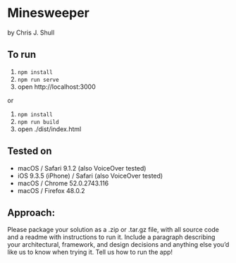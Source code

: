 # Minesweeper

by Chris J. Shull

## To run

1. `npm install`
2. `npm run serve`
3. open http://localhost:3000

or

1. `npm install`
2. `npm run build`
3. open ./dist/index.html


## Tested on

- macOS / Safari 9.1.2 (also VoiceOver tested)
- iOS 9.3.5 (iPhone) / Safari (also VoiceOver tested)
- macOS / Chrome 52.0.2743.116
- macOS / Firefox 48.0.2

## Approach:





Please package your solution as a .zip or .tar.gz file, with all source code and a readme with instructions to run it. Include a paragraph describing your architectural, framework, and design decisions and anything else you’d like us to know when trying it. Tell us how to run the app!

